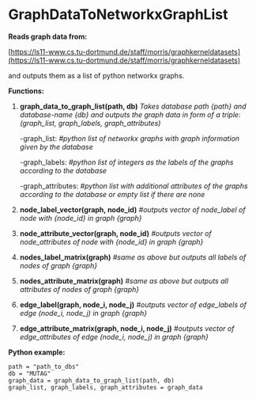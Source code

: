 # GraphDataToNetworkxGraphList

**Reads graph data from:**

  [https://ls11-www.cs.tu-dortmund.de/staff/morris/graphkerneldatasets](https://ls11-www.cs.tu-dortmund.de/staff/morris/graphkerneldatasets)

and outputs them as a list of python networkx graphs.

**Functions:**

1. **graph_data_to_graph_list(path, db)**  *Takes database path {path} and database-name {db} and outputs the graph data in form of a triple: (graph_list, graph_labels, graph_attributes)*

     -graph_list:   *#python list of networkx graphs with graph information given by the database*
  
     -graph_labels:   *#python list of integers as the labels of the graphs according to the database*
  
     -graph_attributes:   *#python list with additional attributes of the graphs according to the database or empty list if there are none*

2. **node_label_vector(graph, node_id)**  *#outputs vector of node_label of node with {node_id} in graph {graph}*

3. **node_attribute_vector(graph, node_id)**  *#outputs vector of node_attributes of node with {node_id} in graph {graph}*
  
  
 
4. **nodes_label_matrix(graph)**  *#same as above but outputs all labels of nodes of graph {graph}*

5. **nodes_attribute_matrix(graph)**  *#same as above but outputs all attributes of nodes of graph {graph}*

  
  
6. **edge_label(graph, node_i, node_j)**  *#outputs vector of edge_labels of edge (node_i, node_j) in graph {graph}*

7. **edge_attribute_matrix(graph, node_i, node_j)**   *#outputs vector of edge_attributes of edge (node_i, node_j) in graph {graph}*

  




**Python example:**
```
path = "path_to_dbs"
db = "MUTAG"
graph_data = graph_data_to_graph_list(path, db)
graph_list, graph_labels, graph_attributes = graph_data
```

